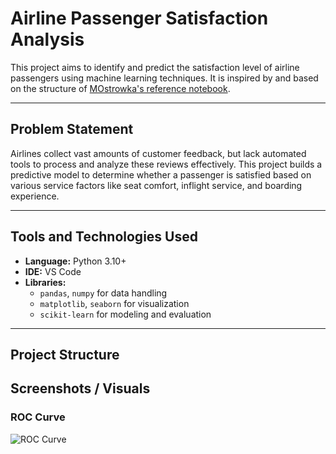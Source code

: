 # Airline Passenger Satisfaction Analysis

This project aims to identify and predict the satisfaction level of airline passengers using machine learning techniques. It is inspired by and based on the structure of [MOstrowka's reference notebook](https://github.com/MOstrowka/AirlinePassengers).

---

## Problem Statement

Airlines collect vast amounts of customer feedback, but lack automated tools to process and analyze these reviews effectively. This project builds a predictive model to determine whether a passenger is satisfied based on various service factors like seat comfort, inflight service, and boarding experience.

---

##  Tools and Technologies Used

- **Language:** Python 3.10+
- **IDE:** VS Code
- **Libraries:**
  - `pandas`, `numpy` for data handling
  - `matplotlib`, `seaborn` for visualization
  - `scikit-learn` for modeling and evaluation

---

##  Project Structure

## Screenshots / Visuals

### ROC Curve
![ROC Curve](roc_curve.png)


